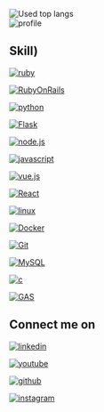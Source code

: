 <!--![takacube's GitHub Stats](https://github-readme-stats.vercel.app/api?username=takacube&show_icons=true&theme=cobalt&count_private=true&include_all_commits=true)-->
![Used top langs](https://github-readme-stats.vercel.app/api/top-langs/?username=takacube&layout=compact)
<br/>
![profile](https://github-readme-stats.vercel.app/api?username=takacube&show_icons=true&theme=dark&count_private=true&include_all_commits=true)
## Skill)

[![ruby](https://img.shields.io/badge/Ruby-000?style=for-the-badge&logo=Ruby&logoColor=E1306C)]()

[![RubyOnRails](https://img.shields.io/badge/RubyonRails-000?style=for-the-badge&logo=Rubyonrails&logoColor=FF0000)]()

[![python](https://img.shields.io/badge/Python-000?style=for-the-badge&logo=Python&logoColor=A)]()

[![Flask](https://img.shields.io/badge/Flask-000?style=for-the-badge&logo=Flask&logoColor=FF000)]()

[![node.js](https://img.shields.io/badge/Node.js-000?style=for-the-badge&logo=Node.js&logoColor=FF000)]()

[![javascript](https://img.shields.io/badge/Javascript-000?style=for-the-badge&logo=Javascript&logoColor=A)]()

[![vue.js](https://img.shields.io/badge/Vue.js-000?style=for-the-badge&logo=Vue.js&logoColor=A)]()

[![React](https://img.shields.io/badge/react-000?style=for-the-badge&logo=React&logoColor=FF000)]()

[![linux](https://img.shields.io/badge/Linux-000?style=for-the-badge&logo=Linux&logoColor=)]()

[![Docker](https://img.shields.io/badge/Docker-000?style=for-the-badge&logo=Docker&logoColor=)]()

[![Git](https://img.shields.io/badge/Git-000?style=for-the-badge&logo=Git&logoColor=)]()

[![MySQL](https://img.shields.io/badge/MySql-000?style=for-the-badge&logo=MySql&logoColor=)]()

[![c](https://img.shields.io/badge/c%20languae-000?style=for-the-badge&logo=c&logoColor=FF000)]()

[![GAS](https://img.shields.io/badge/GAS-000?style=for-the-badge&logo=google&logoColor=FF000)]()






## Connect me on

[![linkedin](https://img.shields.io/badge/Linkedin-000?style=for-the-badge&logo=Linkedin&logoColor=#126599)](https://www.linkedin.com/in/shimakura-takanao-455540211/)

[![youtube](https://img.shields.io/badge/YouTube-000?style=for-the-badge&logo=YouTube&logoColor=FF0000)](https://www.linkedin.com/in/shimakura-takanao-455540211/)

[![github](https://img.shields.io/badge/GitHub-000?style=for-the-badge&logo=GitHub&logoColor=white)](https://github.com/takacube)

[![instagram](https://img.shields.io/badge/Instagram-000?style=for-the-badge&logo=Instagram&logoColor=E1306C)](https://www.linkedin.com/in/shimakura-takanao-455540211/)

